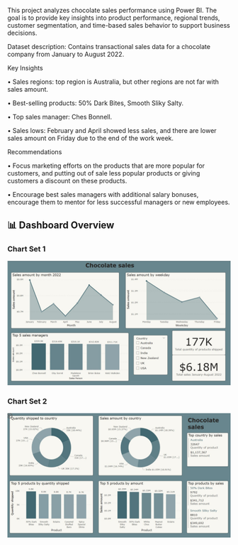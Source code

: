 This project analyzes chocolate sales performance using Power BI. The goal is to provide key insights into product performance, regional trends, customer segmentation, and time-based sales behavior to support business decisions.

Dataset description: Contains transactional sales data for a chocolate company from January to August 2022.

Key Insights


•	Sales regions: top region is Australia, but other regions are not far with sales amount.

•	Best-selling products: 50% Dark Bites, Smooth Sliky Salty.

•	Top sales manager: Ches Bonnell.

•	Sales lows: February and April showed less sales, and there are lower sales amount on Friday due to the end of the work week.

Recommendations


•	Focus marketing efforts on the products that are more popular for customers, and putting out of sale less popular products or giving customers a discount on these products.

•	Encourage best sales managers with additional salary bonuses, encourage them to mentor for less successful managers or new employees.

## 📊 Dashboard Overview

### Chart Set 1
![Chart 1](Charts1.jpg)

### Chart Set 2
![Chart 2](Charts2.jpg)
